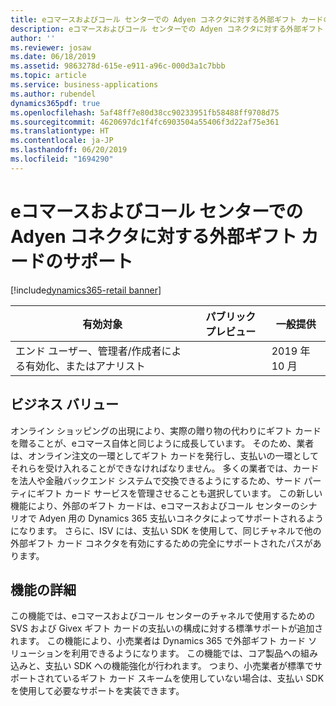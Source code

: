 ```yaml
---
title: eコマースおよびコール センターでの Adyen コネクタに対する外部ギフト カードのサポート
description: eコマースおよびコール センターでの Adyen コネクタに対する外部ギフト カードのサポート
author: ''
ms.reviewer: josaw
ms.date: 06/18/2019
ms.assetid: 9863278d-615e-e911-a96c-000d3a1c7bbb
ms.topic: article
ms.service: business-applications
ms.author: rubendel
dynamics365pdf: true
ms.openlocfilehash: 5af48ff7e80d38cc90233951fb58488ff9708d75
ms.sourcegitcommit: 4620697dc1f4fc6903504a55406f3d22af75e361
ms.translationtype: HT
ms.contentlocale: ja-JP
ms.lasthandoff: 06/20/2019
ms.locfileid: "1694290"
---
```

# <a name="external-gift-card-support-for-adyen-connector-in-e-commerce-and-call-center"></a>eコマースおよびコール センターでの Adyen コネクタに対する外部ギフト カードのサポート
[!include[dynamics365-retail banner](../includes/dynamics365-retail.md)]

| 有効対象    |  パブリック プレビュー | 一般提供 | 
| ---------- | ---------- |---------- |
|エンド ユーザー、管理者/作成者による有効化、またはアナリスト|| 2019 年 10 月|


## <a name="business-value"></a>ビジネス バリュー
<!-- bv start -->
オンライン ショッピングの出現により、実際の贈り物の代わりにギフト カードを贈ることが、eコマース自体と同じように成長しています。 そのため、業者は、オンライン注文の一環としてギフト カードを発行し、支払いの一環としてそれらを受け入れることができなければなりません。 多くの業者では、カードを法人や金融バックエンド システムで交換できるようにするため、サード パーティにギフト カード サービスを管理させることも選択しています。 この新しい機能により、外部のギフト カードは、eコマースおよびコール センターのシナリオで Adyen 用の Dynamics 365 支払いコネクタによってサポートされるようになります。 さらに、ISV には、支払い SDK を使用して、同じチャネルで他の外部ギフト カード コネクタを有効にするための完全にサポートされたパスがあります。 
<!-- bv end -->



## <a name="feature-details"></a>機能の詳細
<!--feature detail start -->
この機能では、eコマースおよびコール センターのチャネルで使用するための SVS および Givex ギフト カードの支払いの構成に対する標準サポートが追加されます。 この機能により、小売業者は Dynamics 365 で外部ギフト カード ソリューションを利用できるようになります。 この機能では、コア製品への組み込みと、支払い SDK への機能強化が行われます。 つまり、小売業者が標準でサポートされているギフト カード スキームを使用していない場合は、支払い SDK を使用して必要なサポートを実装できます。
<!--feature detail end -->










